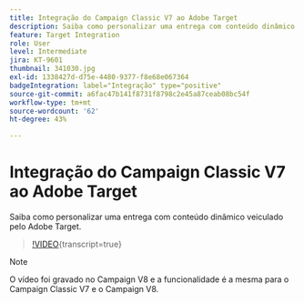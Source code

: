```yaml
---
title: Integração do Campaign Classic V7 ao Adobe Target
description: Saiba como personalizar uma entrega com conteúdo dinâmico veiculado pelo Adobe Target.
feature: Target Integration
role: User
level: Intermediate
jira: KT-9601
thumbnail: 341030.jpg
exl-id: 1338427d-d75e-4480-9377-f8e68e067364
badgeIntegration: label="Integração" type="positive"
source-git-commit: a6fac47b141f8731f8798c2e45a87ceab08bc54f
workflow-type: tm+mt
source-wordcount: '62'
ht-degree: 43%

---
```


# Integração do Campaign Classic V7 ao Adobe Target

Saiba como personalizar uma entrega com conteúdo dinâmico veiculado pelo Adobe Target.

>[!VIDEO](https://video.tv.adobe.com/v/341030?quality=12&learn=on){transcript=true}

>[!NOTE]
> O vídeo foi gravado no Campaign V8 e a funcionalidade é a mesma para o Campaign Classic V7 e o Campaign V8.
